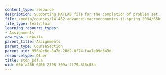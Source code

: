 ```yaml
---
content_type: resource
description: Supporting MATLAB file for the completion of problem set.
file: /media/courses/14-462-advanced-macroeconomics-ii-spring-2004/66bfa45660662798309a2f79c3f6c03a_stdn_pdf.m
file_type: text/plain
learning_resource_types:
- Assignments
ocw_type: OCWFile
parent_title: Assignments
parent_type: CourseSection
parent_uid: 956a9c6e-8a7d-20d2-0f74-faa7e09e543d
resourcetype: Other
title: stdn_pdf.m
uid: 66bfa456-6066-2798-309a-2f79c3f6c03a
---
```

